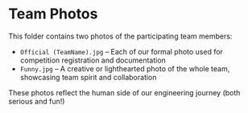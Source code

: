 # Team Photos

This folder contains two photos of the participating team members:

- `Official (TeamName).jpg` – Each of our formal photo used for competition registration and documentation
- `Funny.jpg` – A creative or lighthearted photo of the whole team, showcasing team spirit and collaboration

These photos reflect the human side of our engineering journey (both serious and fun!)
